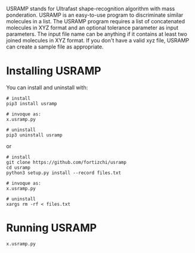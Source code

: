 USRAMP stands for Ultrafast shape-recognition algorithm with mass ponderation. USRAMP is an easy-to-use program to discriminate similar molecules in a list. The USRAMP program requires a list of concatenated molecules in XYZ format and an optional tolerance parameter as input parameters. The input file name can be anything if it contains at least two joined molecules in XYZ format. If you don't have a valid xyz file, USRAMP can create a sample file as appropriate.

Installing USRAMP
===============

You can install and uninstall with:

```
# install
pip3 install usramp

# invoque as:
x.usramp.py

# uninstall
pip3 uninstall usramp
```

or

```
# install
git clone https://github.com/fortizchi/usramp
cd usramp
python3 setup.py install --record files.txt

# invoque as:
x.usramp.py

# uninstall
xargs rm -rf < files.txt
```

Running USRAMP
===============

```
x.usramp.py
```
